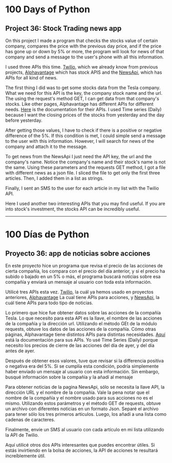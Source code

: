 # 100 Days of Python
## Project 36: Stock Trading news app

On this project I made a program that checks the stocks value of certain company, compares the price with the previous day price, and if the price has gone up or down by 5% or more, the program will look for news of that company and send a message to the user's phone with all this information.

I used three APIs this time. [Twilio](https://www.twilio.com/), which we already know from previous projects, [Alphavantage](https://www.alphavantage.co/) which has stock APIS and the [NewsApi](https://newsapi.org), which has APIs for all kind of news.

The first thing I did was to get some stocks data from the Tesla company. What we need for this API is the key, the company stock name and the url. The using the request's method GET, I can get data from that company's stocks. 
Like other pages, Alphavantage has different APIs for different needs. [Here](https://www.alphavantage.co/documentation/) is the documentation for their APIs. I used Time series (Daily) because I want the closing prices of the stocks from yesterday and the day before yesterday.

After getting those values, I have to check if there is a positive or negative difference of the 5%. If this condition is met, I could simple send a message to the user with this information. However, I will search for news of the company and attach it to the message.

To get news from the NewsApi I just need the API key, the url and the company's name. Notice the company's name and their stock's name is not the same. Using these parameters and the requests GET method, I got a file with different news as a json file. I sliced the file to get only the first three articles. Then, I added them in a list as strings. 

Finally, I sent an SMS to the user for each article in my list with the Twilio API.

Here I used another two interesting APIs that you may find useful. If you are into stock's investment, the stocks API can be incredibly useful.


---------------------------------------------------------------------------------------------------------------------------------------------------------------------------------


# 100 Días de Python
## Proyecto 36: app de noticias sobre acciones

En este proyecto hice un programa que revisa el precio de las acciones de cierta compañía, los compara con el precio del día anterior, y si el precio ha subido o bajado en un 5% o más, el programa buscará noticias sobre esa compañía y enviará un mensaje al usuario con toda esta información.

Utilicé tres APIs esta vez. [Twilio](https://www.twilio.com/), la cuál ya hemos usado en proyectos anteriores, [Alphavantage](https://www.alphavantage.co/) La cual tiene APIs para acciones, y [NewsApi](https://newsapi.org), la cuál tiene APIs para todo tipo de noticias.

Lo primero que hice fue obtener datos sobre las acciones de la compañía Tesla. Lo que necesito para esta API es la llave, el nombre de las acciones de la compañía y la dirección url. Utilizando el método GEt de la módulo requests, obtuve los datos de las acciones de la compañía.
Cómo otras páginas, Alphavantage tiene distintos APIs para distintas necesidades. [Aquí](https://www.alphavantage.co/documentation/) está la documentación para sus APIs. Yo usé Time Series (Daily) porque necesito los precios de cierre de las acciones del día de ayer, y del día antes de ayer.

Después de obtener esos valores, tuve que revisar si la differencia positiva o negativa era del 5%. Si se cumplía esta condición, podría simplemente haber enviado un mensaje al usuario con esta información. Sin embargo, busqué información sobre la compañía y la añadí al mensaje

Para obtener noticias de la pagina NewsApi, sólo se necesita la llave API, la dirección URL y el nombre de la compañía. Vale la pena notar que el nombre de la compañía y el nombre usado para sus acciones no es el mismo. Utilizando estos parámetros y el método GET de requests, obtuve un archivo con diferentes noticias en un formato Json. Separé el archivo para tener sólo los tres primeros artículos. Luego, los añadí a una lista como cadenas de caracteres.

Finalmente, envíe un SMS al usuario con cada artículo en mi lista utilizando la API de Twilio.

Aquí utilicé otros dos APIs interesantes que puedes encontrar útiles. Si estás invirtiendo en la bolsa de acciones, la API de acciones te resultará increíblemente útil.
